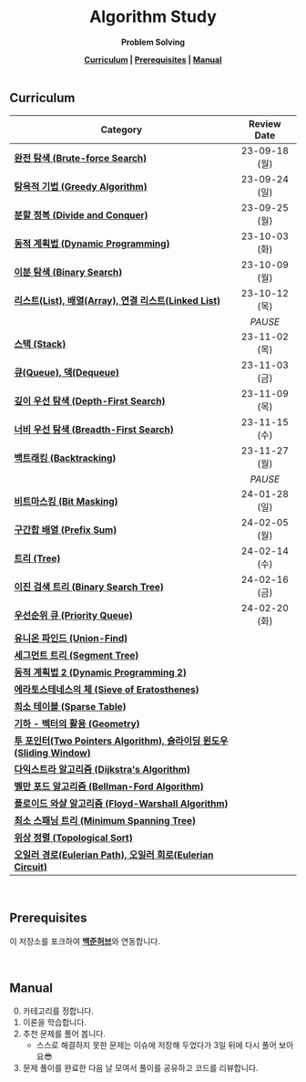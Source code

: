 <h1 align="center">Algorithm Study</h1>

<p align="center"><strong>Problem Solving</strong></p>

<div align="center">
  <strong>
    <a href="#curriculum">Curriculum</a> |
    <a href="#prerequisites">Prerequisites</a> |
    <a href="#manual">Manual</a>
  </strong>
</div>

<br/>

## Curriculum

| Category                                                                                                             |  Review Date  |
| -------------------------------------------------------------------------------------------------------------------- | :-----------: |
| [**완전 탐색 (Brute-force Search)**](https://blog.naver.com/kks227/220769870195)                                     | 23-09-18 (월) |
| [**탐욕적 기법 (Greedy Algorithm)**](https://blog.naver.com/kks227/220775134486)                                     | 23-09-24 (일) |
| [**분할 정복 (Divide and Conquer)**](https://blog.naver.com/kks227/220776241154)                                     | 23-09-25 (월) |
| [**동적 계획법 (Dynamic Programming)**](https://blog.naver.com/kks227/220777103650)                                  | 23-10-03 (화) |
| [**이분 탐색 (Binary Search)**](https://blog.naver.com/kks227/220777333252)                                          | 23-10-09 (월) |
| [**리스트(List), 배열(Array), 연결 리스트(Linked List)**](https://blog.naver.com/kks227/220781402507)                | 23-10-12 (목) |
|                                                                                                                      |    _PAUSE_    |
| [**스택 (Stack)**](https://blog.naver.com/kks227/220781557098)                                                       | 23-11-02 (목) |
| [**큐(Queue), 덱(Dequeue)**](https://blog.naver.com/kks227/220781851401)                                             | 23-11-03 (금) |
| [**깊이 우선 탐색 (Depth-First Search)**](https://blog.naver.com/kks227/220785731077)                                | 23-11-09 (목) |
| [**너비 우선 탐색 (Breadth-First Search)**](https://blog.naver.com/kks227/220785747864)                              | 23-11-15 (수) |
| [**백트래킹 (Backtracking)**](https://blog.naver.com/kks227/220786417910)                                            | 23-11-27 (월) |
|                                                                                                                      |    _PAUSE_    |
| [**비트마스킹 (Bit Masking)**](https://blog.naver.com/kks227/220787042377)                                           | 24-01-28 (일) |
| [**구간합 배열 (Prefix Sum)**](https://blog.naver.com/kks227/220787178657)                                           | 24-02-05 (월) |
| [**트리 (Tree)**](https://blog.naver.com/kks227/220788265724)                                                        | 24-02-14 (수) |
| [**이진 검색 트리 (Binary Search Tree)**](https://blog.naver.com/kks227/220789373847)                                | 24-02-16 (금) |
| [**우선순위 큐 (Priority Queue)**](https://blog.naver.com/kks227/220791188929)                                       | 24-02-20 (화) |
| [**유니온 파인드 (Union-Find)**](https://blog.naver.com/kks227/220791837179)                                         |               |
| [**세그먼트 트리 (Segment Tree)**](https://blog.naver.com/kks227/220791986409)                                       |               |
| [**동적 계획법 2 (Dynamic Programming 2)**](https://blog.naver.com/kks227/220793134705)                              |               |
| [**에라토스테네스의 체 (Sieve of Eratosthenes)**](https://blog.naver.com/kks227/220793360258)                        |               |
| [**희소 테이블 (Sparse Table)**](https://blog.naver.com/kks227/220793361738)                                         |               |
| [**기하 - 벡터의 활용 (Geometry)**](https://blog.naver.com/kks227/220794097589)                                      |               |
| [**투 포인터(Two Pointers Algorithm), 슬라이딩 윈도우(Sliding Window)**](https://blog.naver.com/kks227/220795165570) |               |
| [**다익스트라 알고리즘 (Dijkstra's Algorithm)**](https://blog.naver.com/kks227/220796029558)                         |               |
| [**벨만 포드 알고리즘 (Bellman-Ford Algorithm)**](https://blog.naver.com/kks227/220796963742)                        |               |
| [**플로이드 와샬 알고리즘 (Floyd-Warshall Algorithm)**](https://blog.naver.com/kks227/220797649276)                  |               |
| [**최소 스패닝 트리 (Minimum Spanning Tree)**](https://blog.naver.com/kks227/220799105543)                           |               |
| [**위상 정렬 (Topological Sort)**](https://blog.naver.com/kks227/220800013823)                                       |               |
| [**오일러 경로(Eulerian Path), 오일러 회로(Eulerian Circuit)**](https://blog.naver.com/kks227/220800097205)          |               |

<br/>

## Prerequisites

이 저장소를 포크하여 [**백준허브**](https://github.com/BaekjoonHub/BaekjoonHub)와 연동합니다.

<br/>

## Manual

0. 카테고리를 정합니다.
1. 이론을 학습합니다.
2. 추천 문제를 풀어 봅니다.
   - 스스로 해결하지 못한 문제는 이슈에 저장해 두었다가 3일 뒤에 다시 풀어 보아요:sunglasses:
3. 문제 풀이를 완료한 다음 날 모여서 풀이를 공유하고 코드를 리뷰합니다.
